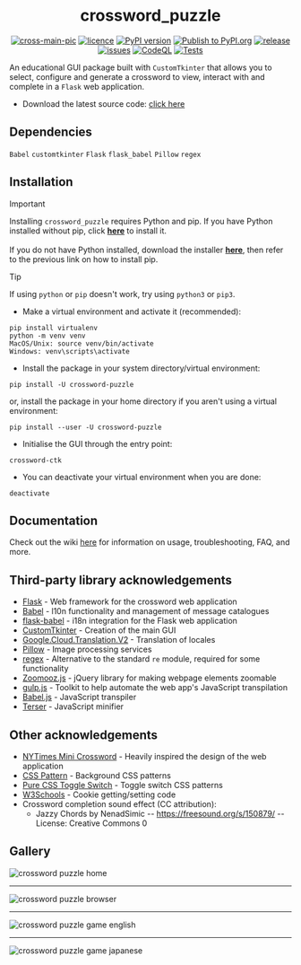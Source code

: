 <div align="center">
  
  # crossword_puzzle

</div>

<div align="center">

  <a href="">![cross-main-pic](https://github.com/tomasvana10/crossword_puzzle/assets/124552709/370a11cb-540e-41c4-8917-5f5272da2ebd)</a>
  <a href="">![licence](https://img.shields.io/badge/licence-MIT-green?style=flat?logo=licence)</a>
  <a href="">[![PyPI version](https://img.shields.io/pypi/v/crossword_puzzle?style=flat-square)](https://pypi.org/project/crossword_puzzle/)</a>
  <a href="">[![Publish to PyPI.org](https://github.com/tomasvana10/crossword_puzzle/actions/workflows/publish.yml/badge.svg)](https://github.com/tomasvana10/crossword_puzzle/actions/workflows/publish.yml)</a>
  <a href="">[![release](https://img.shields.io/github/v/release/tomasvana10/crossword_puzzle?logo=github)](https://github.com/tomasvana10/crossword_puzzle/releases/latest)</a>
  <a href="">[![issues](https://img.shields.io/github/issues-raw/tomasvana10/crossword_puzzle.svg?maxAge=25000)](https://github.com/tomasvana10/crossword_puzzle/issues)</a>
  <a href="">[![CodeQL](https://github.com/tomasvana10/crossword_puzzle/actions/workflows/github-code-scanning/codeql/badge.svg)](https://github.com/tomasvana10/crossword_puzzle/actions/workflows/github-code-scanning/codeql)</a>
  <a href="">[![Tests](https://github.com/tomasvana10/crossword_puzzle/actions/workflows/tox-tests.yml/badge.svg)](https://github.com/tomasvana10/crossword_puzzle/actions/workflows/tox-tests.yml)</a>
  
</div>

An educational GUI package built with `CustomTkinter` that allows you to select, configure and generate a crossword to view, interact with and complete in a `Flask` web application.
- Download the latest source code: [click here](https://github.com/tomasvana10/crossword_puzzle/releases/latest)

## Dependencies
`Babel`
`customtkinter`
`Flask`
`flask_babel`
`Pillow`
`regex`

## Installation
> [!IMPORTANT]
> Installing `crossword_puzzle` requires Python and pip.
> If you have Python installed without pip, click **[here](https://pip.pypa.io/en/stable/installation/)** to install it.<br><br>
> If you do not have Python installed, download the installer **[here](https://www.python.org/downloads/)**, then refer to the previous link on how to install pip.

> [!TIP]
> If using `python` or `pip` doesn't work, try using `python3` or `pip3`.

- Make a virtual environment and activate it (recommended):
```
pip install virtualenv
python -m venv venv
MacOS/Unix: source venv/bin/activate
Windows: venv\scripts\activate
```
- Install the package in your system directory/virtual environment:
```
pip install -U crossword-puzzle
```
or, install the package in your home directory if you aren't using a virtual environment:
```
pip install --user -U crossword-puzzle
```
- Initialise the GUI through the entry point:
```
crossword-ctk
```
- You can deactivate your virtual environment when you are done:
```
deactivate
```

## Documentation
Check out the wiki [here](https://github.com/tomasvana10/crossword_puzzle/wiki) for information on usage, troubleshooting, FAQ, and more.

## Third-party library acknowledgements
- [Flask](https://flask.palletsprojects.com/en/3.0.x/) - Web framework for the crossword web application
- [Babel](https://babel.pocoo.org/en/latest/) - l10n functionality and management of message catalogues
- [flask-babel](https://python-babel.github.io/flask-babel/) - i18n integration for the Flask web application
- [CustomTkinter](https://github.com/TomSchimansky/CustomTkinter) - Creation of the main GUI
- [Google.Cloud.Translation.V2](https://cloud.google.com/dotnet/docs/reference/Google.Cloud.Translation.V2/latest) - Translation of locales 
- [Pillow](https://pillow.readthedocs.io/en/stable/) - Image processing services
- [regex](https://github.com/mrabarnett/mrab-regex) - Alternative to the standard `re` module, required for some functionality
- [Zoomooz.js](https://jaukia.github.io/zoomooz/) - jQuery library for making webpage elements zoomable
- [gulp.js](https://gulpjs.com/) - Toolkit to help automate the web app's JavaScript transpilation
- [Babel.js](https://babeljs.io/) - JavaScript transpiler
- [Terser](https://terser.org/) - JavaScript minifier

## Other acknowledgements
- [NYTimes Mini Crossword](https://www.nytimes.com/crosswords/game/mini) - Heavily inspired the design of the web application
- [CSS Pattern](https://css-pattern.com) - Background CSS patterns
- [Pure CSS Toggle Switch](https://codepen.io/morgoe/pen/VvzWQg) - Toggle switch CSS patterns
- [W3Schools](https://www.w3schools.com/js/js_cookies.asp) - Cookie getting/setting code
- Crossword completion sound effect (CC attribution):
  - Jazzy Chords by NenadSimic -- https://freesound.org/s/150879/ -- License: Creative Commons 0

## Gallery
<img alt="crossword puzzle home" src="https://github.com/tomasvana10/crossword_puzzle/assets/124552709/b7472342-5cfe-418b-bdf1-cd7ab0389ace">
<hr>
<img alt="crossword puzzle browser" src="https://github.com/tomasvana10/crossword_puzzle/assets/124552709/b3be1965-3847-45c8-99fd-b2ad284b46d9">
<hr>
<img alt="crossword puzzle game english" src="https://github.com/tomasvana10/crossword_puzzle/assets/124552709/40c74282-8981-4b90-a29e-b4787d3ea134">
<hr>
<img alt="crossword puzzle game japanese" src="https://github.com/tomasvana10/crossword_puzzle/assets/124552709/e892e74d-fa45-4866-8483-27b950cf152c">
